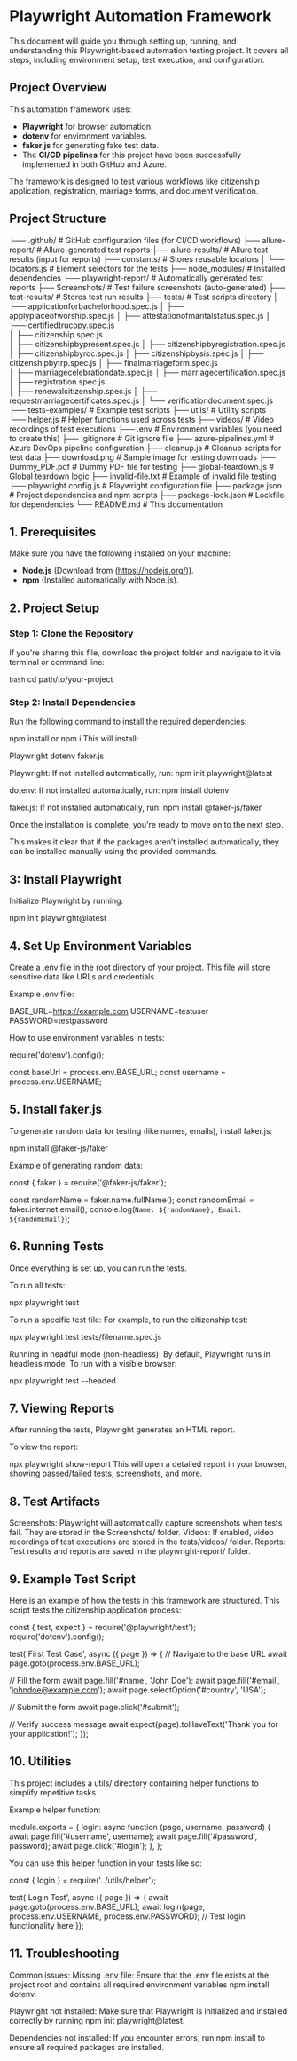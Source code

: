# Playwright Automation Framework

This document will guide you through setting up, running, and understanding this Playwright-based automation testing project. It covers all steps, including environment setup, test execution, and configuration.

## Project Overview

This automation framework uses:
- **Playwright** for browser automation.
- **dotenv** for environment variables.
- **faker.js** for generating fake test data.
- The **CI/CD pipelines** for this project have been successfully implemented in both GitHub and Azure.

The framework is designed to test various workflows like citizenship application, registration, marriage forms, and document verification.

## Project Structure

├── .github/               # GitHub configuration files (for CI/CD workflows)
├── allure-report/         # Allure-generated test reports
├── allure-results/        # Allure test results (input for reports)
├── constants/             # Stores reusable locators
│   └── locators.js        # Element selectors for the tests
├── node_modules/          # Installed dependencies
├── playwright-report/     # Automatically generated test reports
├── Screenshots/           # Test failure screenshots (auto-generated)
├── test-results/          # Stores test run results
├── tests/                 # Test scripts directory
│   ├── applicationforbachelorhood.spec.js
│   ├── applyplaceofworship.spec.js
│   ├── attestationofmaritalstatus.spec.js
│   ├── certifiedtrucopy.spec.js          
│   ├── citizenship.spec.js               
│   ├── citizenshipbypresent.spec.js
│   ├── citizenshipbyregistration.spec.js
│   ├── citizenshipbyroc.spec.js
│   ├── citizenshipbysis.spec.js
│   ├── citizenshipbytrp.spec.js
│   ├── finalmarriageform.spec.js         
│   ├── marriagecelebrationdate.spec.js
│   ├── marriagecertification.spec.js
│   ├── registration.spec.js              
│   ├── renewalcitizenship.spec.js
│   ├── requestmarriagecertificates.spec.js
│   └── verificationdocument.spec.js      
├── tests-examples/        # Example test scripts
├── utils/                 # Utility scripts
│   └── helper.js          # Helper functions used across tests
├── videos/                # Video recordings of test executions
├── .env                   # Environment variables (you need to create this)
├── .gitignore             # Git ignore file
├── azure-pipelines.yml    # Azure DevOps pipeline configuration
├── cleanup.js             # Cleanup scripts for test data
├── download.png           # Sample image for testing downloads
├── Dummy_PDF.pdf          # Dummy PDF file for testing
├── global-teardown.js     # Global teardown logic
├── invalid-file.txt       # Example of invalid file testing
├── playwright.config.js   # Playwright configuration file
├── package.json           # Project dependencies and npm scripts
├── package-lock.json      # Lockfile for dependencies
└── README.md              # This documentation


## 1. Prerequisites

Make sure you have the following installed on your machine:
- **Node.js** (Download from (https://nodejs.org/)).
- **npm** (Installed automatically with Node.js).


## 2. Project Setup

### Step 1: Clone the Repository

If you're sharing this file, download the project folder and navigate to it via terminal or command line:

```bash```
cd path/to/your-project

### Step 2: Install Dependencies    
Run the following command to install the required dependencies:

npm install or npm i
This will install:

Playwright
dotenv
faker.js

Playwright: If not installed automatically, run:
npm init playwright@latest

dotenv: If not installed automatically, run:
npm install dotenv

faker.js: If not installed automatically, run:
npm install @faker-js/faker

Once the installation is complete, you're ready to move on to the next step.

This makes it clear that if the packages aren’t installed automatically, they can be installed manually using the provided commands.

## 3: Install Playwright
Initialize Playwright by running:

npm init playwright@latest


## 4. Set Up Environment Variables
Create a .env file in the root directory of your project. This file will store sensitive data like URLs and credentials.

Example .env file:

BASE_URL=https://example.com
USERNAME=testuser
PASSWORD=testpassword

How to use environment variables in tests:

require('dotenv').config();

const baseUrl = process.env.BASE_URL;
const username = process.env.USERNAME;

## 5. Install faker.js
To generate random data for testing (like names, emails), install faker.js:

npm install @faker-js/faker

Example of generating random data:

const { faker } = require('@faker-js/faker');

const randomName = faker.name.fullName();
const randomEmail = faker.internet.email();
console.log(`Name: ${randomName}, Email: ${randomEmail}`);

## 6. Running Tests
Once everything is set up, you can run the tests.

To run all tests:

npx playwright test

To run a specific test file:
For example, to run the citizenship test:

npx playwright test tests/filename.spec.js

Running in headful mode (non-headless):
By default, Playwright runs in headless mode. To run with a visible browser:

npx playwright test --headed


## 7. Viewing Reports
After running the tests, Playwright generates an HTML report.

To view the report:

npx playwright show-report
This will open a detailed report in your browser, showing passed/failed tests, screenshots, and more.


## 8. Test Artifacts
Screenshots: Playwright will automatically capture screenshots when tests fail. They are stored in the Screenshots/ folder.
Videos: If enabled, video recordings of test executions are stored in the tests/videos/ folder.
Reports: Test results and reports are saved in the playwright-report/ folder.


## 9. Example Test Script
Here is an example of how the tests in this framework are structured. This script tests the citizenship application process:


const { test, expect } = require('@playwright/test');
require('dotenv').config();

test('First Test Case', async ({ page }) => {
  // Navigate to the base URL
  await page.goto(process.env.BASE_URL);

  // Fill the form
  await page.fill('#name', 'John Doe');
  await page.fill('#email', 'johndoe@example.com');
  await page.selectOption('#country', 'USA');
  
  // Submit the form
  await page.click('#submit');

  // Verify success message
  await expect(page).toHaveText('Thank you for your application!');
});


## 10. Utilities
This project includes a utils/ directory containing helper functions to simplify repetitive tasks.

Example helper function:

module.exports = {
  login: async function (page, username, password) {
    await page.fill('#username', username);
    await page.fill('#password', password);
    await page.click('#login');
  },
};


You can use this helper function in your tests like so:

const { login } = require('../utils/helper');

test('Login Test', async ({ page }) => {
  await page.goto(process.env.BASE_URL);
  await login(page, process.env.USERNAME, process.env.PASSWORD);
  // Test login functionality here
});


## 11. Troubleshooting
Common issues:
Missing .env file: Ensure that the .env file exists at the project root and contains all required environment variables npm install dotenv.

Playwright not installed: Make sure that Playwright is initialized and installed correctly by running npm init playwright@latest.

Dependencies not installed: If you encounter errors, run npm install to ensure all required packages are installed.
